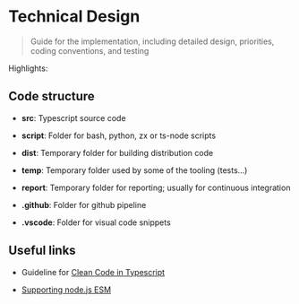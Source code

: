 # Technical Design

> Guide for the implementation, including detailed design, priorities,
> coding conventions, and testing

Highlights:

## Code structure

-   **src**: Typescript source code

-   **script**: Folder for bash, python, zx or ts-node scripts

-   **dist**: Temporary folder for building distribution code

-   **temp**: Temporary folder used by some of the tooling (tests...)

-   **report**: Temporary folder for reporting; usually for continuous
    integration

-   **.github**: Folder for github pipeline

-   **.vscode**: Folder for visual code snippets

## Useful links

-   Guideline for [Clean Code in
    Typescript](https://labs42io.github.io/clean-code-typescript/)

-   [Supporting node.js ESM](https://the-guild.dev/blog/support-nodejs-esm)
